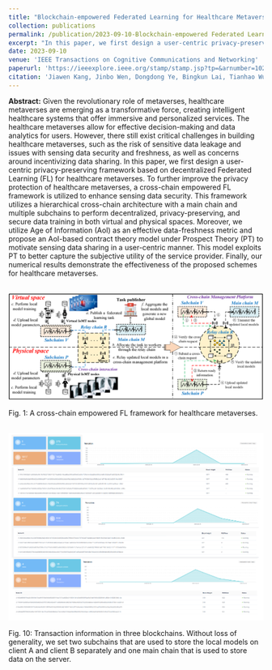 ```yaml
---
title: "Blockchain-empowered Federated Learning for Healthcare Metaverses User-centric Incentive Mechanism with Optimal Data Freshness"
collection: publications
permalink: /publication/2023-09-10-Blockchain-empowered Federated Learning for Healthcare Metaverses User-centric Incentive Mechanism with Optimal Data Freshness
excerpt: "In this paper, we first design a user-centric privacy-preserving framework based on decentralized Federated Learning (FL) for healthcare metaverses. To further improve the privacy protection of healthcare metaverses, a cross-chain empowered FL framework is utilized to enhance sensing data security. This framework utilizes a hierarchical cross-chain architecture with a main chain and multiple subchains to perform decentralized, privacy-preserving, and secure data training in both virtual and physical spaces. Moreover, we utilize Age of Information (AoI) as an effective data-freshness metric and propose an AoI-based contract theory model under Prospect Theory (PT) to motivate sensing data sharing in a user-centric manner. This model exploits PT to better capture the subjective utility of the service provider."
date: 2023-09-10
venue: 'IEEE Transactions on Cognitive Communications and Networking'
paperurl: 'https://ieeexplore.ieee.org/stamp/stamp.jsp?tp=&arnumber=10254627'
citation: 'Jiawen Kang, Jinbo Wen, Dongdong Ye, Bingkun Lai, Tianhao Wu, Zehui Xiong, Jiangtian Nie, Dusit Niyato, Yang Zhang, and Shengli Xie, "Blockchain-empowered federated learning for healthcare Metaverses: User-centric incentive mechanism with optimal data freshness," <i>IEEE Transactions on Cognitive Communications and Networking</i>, pp. 348-362, Feb 2024.'
---
```


**Abstract:** Given the revolutionary role of metaverses, healthcare metaverses are emerging as a transformative force, creating intelligent healthcare systems that offer immersive and personalized services. The healthcare metaverses allow for effective decision-making and data analytics for users. However, there still exist critical challenges in building healthcare metaverses, such as the risk of sensitive data leakage and issues with sensing data security and freshness, as well as concerns around incentivizing data sharing. In this paper, we first design a user-centric privacy-preserving framework based on decentralized Federated Learning (FL) for healthcare metaverses. To further improve the privacy protection of healthcare metaverses, a cross-chain empowered FL framework is utilized to enhance sensing data security. This framework utilizes a hierarchical cross-chain architecture with a main chain and multiple subchains to perform decentralized, privacy-preserving, and secure data training in both virtual and physical spaces. Moreover, we utilize Age of Information (AoI) as an effective data-freshness metric and propose an AoI-based contract theory model under Prospect Theory (PT) to motivate sensing data sharing in a user-centric manner. This model exploits PT to better capture the subjective utility of the service provider. Finally, our numerical results demonstrate the effectiveness of the proposed schemes for healthcare metaverses.


<br/><img src='/images/papers/system.png' width = "700">

Fig. 1: A cross-chain empowered FL framework for healthcare metaverses.

<br/><img src='/images/papers/webase.pdf' width = "700">

Fig. 10: Transaction information in three blockchains. Without loss of generality, we set two subchains that are used to store the local models on client A and client B separately and one main chain that is used to store data on the server.
